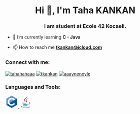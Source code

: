 <h1 align="center">Hi 👋, I'm Taha KANKAN</h1>
<h3 align="center">I am student at Ecole 42 Kocaeli.</h3>

- 🌱 I’m currently learning **C - Java**

- 📫 How to reach me **tkankan@icloud.com**

<h3 align="left">Connect with me:</h3>
<p align="left">
<a href="https://twitter.com/tahahahaaa" target="blank"><img align="center" src="https://raw.githubusercontent.com/rahuldkjain/github-profile-readme-generator/master/src/images/icons/Social/twitter.svg" alt="tahahahaaa" height="30" width="40" /></a>
<a href="https://linkedin.com/in/tkankan" target="blank"><img align="center" src="https://raw.githubusercontent.com/rahuldkjain/github-profile-readme-generator/master/src/images/icons/Social/linked-in-alt.svg" alt="tkankan" height="30" width="40" /></a>
<a href="https://instagram.com/aaaynenoyle" target="blank"><img align="center" src="https://raw.githubusercontent.com/rahuldkjain/github-profile-readme-generator/master/src/images/icons/Social/instagram.svg" alt="aaaynenoyle" height="30" width="40" /></a>
</p>

<h3 align="left">Languages and Tools:</h3>
<p align="left"> <a href="https://www.cprogramming.com/" target="_blank" rel="noreferrer"> <img src="https://raw.githubusercontent.com/devicons/devicon/master/icons/c/c-original.svg" alt="c" width="40" height="40"/> </a> <a href="https://www.java.com" target="_blank" rel="noreferrer"> <img src="https://raw.githubusercontent.com/devicons/devicon/master/icons/java/java-original.svg" alt="java" width="40" height="40"/> </a> </p>
